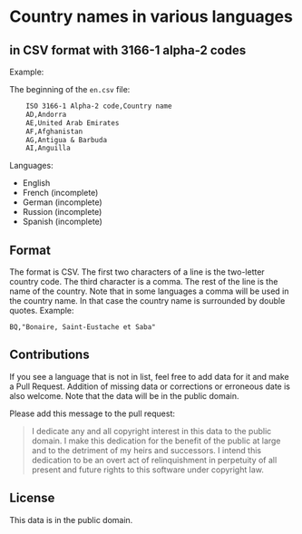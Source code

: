 # Country names in various languages
## in CSV format with 3166-1 alpha-2 codes

Example:

The beginning of the `en.csv` file:

```txt
    ISO 3166-1 Alpha-2 code,Country name
    AD,Andorra
    AE,United Arab Emirates
    AF,Afghanistan
    AG,Antigua & Barbuda
    AI,Anguilla
```

Languages:
 - English
 - French (incomplete)
 - German (incomplete)
 - Russion (incomplete)
 - Spanish (incomplete)

## Format

The format is CSV. The first two characters of a line is the two-letter
country code. The third character is a comma. The rest of the line is
the name of the country. Note that in some languages a comma will
be used in the country name. In that case the country name is surrounded
by double quotes. Example:

    BQ,"Bonaire, Saint-Eustache et Saba"

## Contributions

If you see a language that is not in list, feel free to add data for it
and make a Pull Request. Addition of missing data or corrections or erroneous
date is also welcome. Note
that the data will be in the public domain.

Please add this message to the pull request:
> I dedicate any and all copyright interest in this data to the
public domain. I make this dedication for the benefit of the public at
large and to the detriment of my heirs and successors. I intend this
dedication to be an overt act of relinquishment in perpetuity of all
present and future rights to this software under copyright law.


## License

This data is in the public domain.
